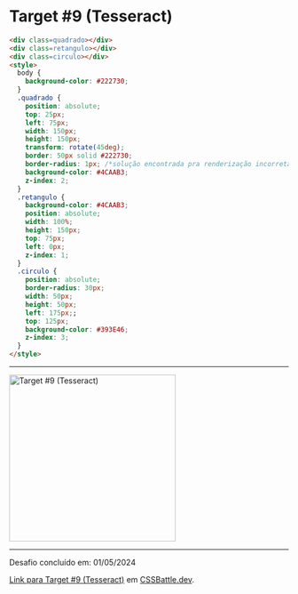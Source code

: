 # Target #9 (Tesseract)

```HTML
<div class=quadrado></div>
<div class=retangulo></div>
<div class=circulo></div>
<style>
  body {
    background-color: #222730;
  }
  .quadrado {
    position: absolute;
    top: 25px;
    left: 75px;
    width: 150px;
    height: 150px;
    transform: rotate(45deg);
    border: 50px solid #222730;
    border-radius: 1px; /*solução encontrada pra renderização incorreta de uma outra borda na borda desse div*/
    background-color: #4CAAB3;
    z-index: 2;
  }
  .retangulo {
    background-color: #4CAAB3;
    position: absolute;
    width: 100%;
    height: 150px;
    top: 75px;
    left: 0px;
    z-index: 1;
  }
  .circulo {
    position: absolute;
    border-radius: 30px;
    width: 50px;
    height: 50px;
    left: 175px;;
    top: 125px;
    background-color: #393E46;
    z-index: 3;
  }
</style>
```

---
<img src="https://cssbattle.dev/targets/9.png" title="Target #9 (Tesseract)" width="300px">

---

Desafio concluído em: 01/05/2024

[Link para Target #9 (Tesseract)](https://cssbattle.dev/play/9) em [CSSBattle.dev](https://cssbattle.dev/).